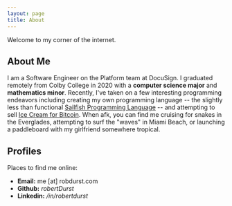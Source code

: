 ```yaml
---
layout: page
title: About
---
```


Welcome to my corner of the internet.

## About Me

I am a Software Engineer on the Platform team at DocuSign. I graduated remotely from Colby College in 2020 with a **computer science major** and **mathematics minor**. Recently, I've taken on a few interesting programming endeavors including creating my own programming language -- the slightly less than functional [Sailfish Programming Language](https://github.com/sailfish-lang/sailfishc) -- and attempting to sell [Ice Cream for Bitcoin](https://www.coindesk.com/bitcoin-lightning-risky-maybe-ice-cream-will-tempt). When afk, you can find me cruising for snakes in the Everglades, attempting to surf the "waves" in Miami Beach, or launching a paddleboard with my girlfriend somewhere tropical.

## Profiles

Places to find me online:

* **Email:** me [at] robdurst.com <br>
* **Github:** *robertDurst* <br>
* **Linkedin:** */in/robertdurst*
